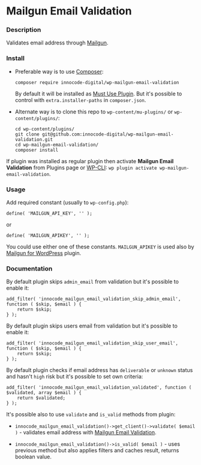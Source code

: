 # Mailgun Email Validation

### Description

Validates email address through [Mailgun](https://www.mailgun.com/email-validation-2/).

### Install

- Preferable way is to use [Composer](https://getcomposer.org/):

    ````
    composer require innocode-digital/wp-mailgun-email-validation
    ````

    By default it will be installed as [Must Use Plugin](https://codex.wordpress.org/Must_Use_Plugins).
    But it's possible to control with `extra.installer-paths` in `composer.json`.

- Alternate way is to clone this repo to `wp-content/mu-plugins/` or `wp-content/plugins/`:

    ````
    cd wp-content/plugins/
    git clone git@github.com:innocode-digital/wp-mailgun-email-validation.git
    cd wp-mailgun-email-validation/
    composer install
    ````

If plugin was installed as regular plugin then activate **Mailgun Email Validation** from Plugins page 
or [WP-CLI](https://make.wordpress.org/cli/handbook/): `wp plugin activate wp-mailgun-email-validation`.

### Usage

Add required constant (usually to `wp-config.php`):

````
define( 'MAILGUN_API_KEY', '' );
````

or

````
define( 'MAILGUN_APIKEY', '' );
````

You could use either one of these constants. `MAILGUN_APIKEY` is used also by
[Mailgun for WordPress](https://github.com/mailgun/wordpress-plugin) plugin.

### Documentation

By default plugin skips `admin_email` from validation but it's possible to enable it:

```
add_filter( 'innocode_mailgun_email_validation_skip_admin_email', function ( $skip, $email ) {
    return $skip;
} );
```

By default plugin skips users email from validation but it's possible to enable it:

```
add_filter( 'innocode_mailgun_email_validation_skip_user_email', function ( $skip, $email ) {
    return $skip;
} );
```

By default plugin checks if email address has `deliverable` or `unknown` status and hasn't
`high` risk but it's possible to set own criteria:

```
add_filter( 'innocode_mailgun_email_validation_validated', function ( $validated, array $email ) {
    return $validated;
} );
```

It's possible also to use `validate` and `is_valid` methods from plugin:

* `innocode_mailgun_email_validation()->get_client()->validate( $email )` - validates email
address with [Mailgun Email Validation](https://documentation.mailgun.com/en/latest/api-email-validation.html).

* `innocode_mailgun_email_validation()->is_valid( $email )` - uses previous method but also
applies filters and caches result, returns boolean value.
